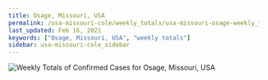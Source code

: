 ```yaml
---
title: Osage, Missouri, USA
permalink: /usa-missouri-cole/weekly_totals/usa-missouri-osage-weekly_totals.html
last_updated: Feb 16, 2021
keywords: ["Osage, Missouri, USA", "weekly totals"]
sidebar: usa-missouri-cole_sidebar
---
```


![Weekly Totals of Confirmed Cases for Osage, Missouri, USA](/covid_tracker/images/graphs/usa-missouri-osage-weekly_totals_graph.png)

